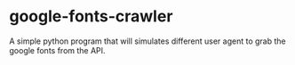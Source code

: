 # google-fonts-crawler
A simple python program that will simulates different user agent to grab the google fonts from the API.
